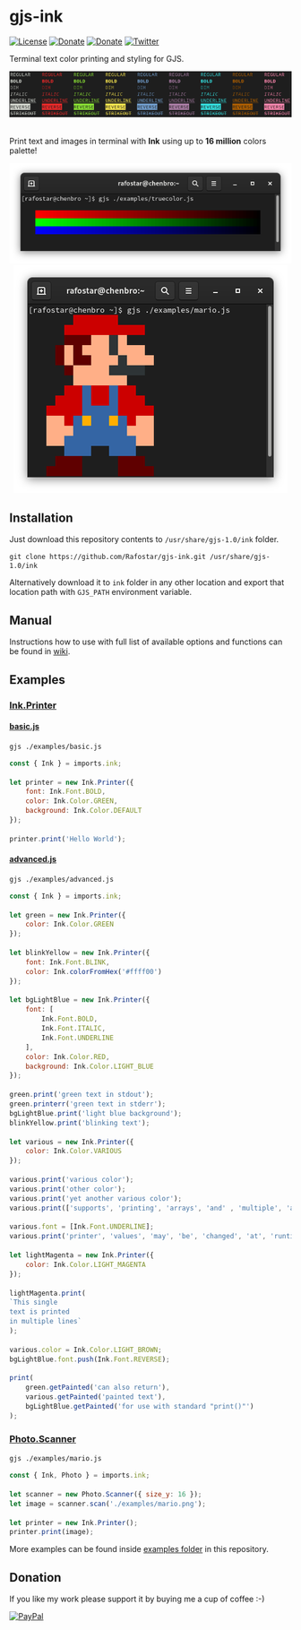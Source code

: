 # gjs-ink
[![License](https://img.shields.io/github/license/Rafostar/gjs-ink.svg)](https://github.com/Rafostar/gjs-ink/blob/master/COPYING)
[![Donate](https://img.shields.io/badge/Donate-PayPal-blue.svg)](https://www.paypal.com/cgi-bin/webscr?cmd=_s-xclick&hosted_button_id=TFVDFD88KQ322)
[![Donate](https://img.shields.io/badge/Donate-PayPal.Me-lightgrey.svg)](https://www.paypal.me/Rafostar)
[![Twitter](https://img.shields.io/twitter/url/https/github.com/Rafostar/gjs-ink.svg?style=social)](https://twitter.com/intent/tweet?text=Wow:&url=https%3A%2F%2Fgithub.com%2FRafostar%2Fgjs-ink)

Terminal text color printing and styling for GJS.

<p align="center">
<img src="https://raw.githubusercontent.com/Rafostar/gjs-ink/media/images/promo.png">
</p>

<br>Print text and images in terminal with <b>Ink</b> using up to <b>16 million</b> colors palette!

<p align="center">
<img src="https://raw.githubusercontent.com/Rafostar/gjs-ink/media/images/truecolor.png">
<img src="https://raw.githubusercontent.com/Rafostar/gjs-ink/media/images/mario.png">
</p>

## Installation
Just download this repository contents to `/usr/share/gjs-1.0/ink` folder.
```
git clone https://github.com/Rafostar/gjs-ink.git /usr/share/gjs-1.0/ink
```
Alternatively download it to `ink` folder in any other location and export that location path with `GJS_PATH` environment variable.

## Manual
Instructions how to use with full list of available options and functions can be found in [wiki](https://github.com/Rafostar/gjs-ink/wiki).

## Examples
### [Ink.Printer](https://github.com/Rafostar/gjs-ink/wiki/Ink-Classes#inkprinter)
#### [basic.js](https://raw.githubusercontent.com/Rafostar/gjs-ink/master/examples/basic.js)
```shell
gjs ./examples/basic.js
```
```javascript
const { Ink } = imports.ink;

let printer = new Ink.Printer({
    font: Ink.Font.BOLD,
    color: Ink.Color.GREEN,
    background: Ink.Color.DEFAULT
});

printer.print('Hello World');
```
#### [advanced.js](https://raw.githubusercontent.com/Rafostar/gjs-ink/master/examples/advanced.js)
```shell
gjs ./examples/advanced.js
```
```javascript
const { Ink } = imports.ink;

let green = new Ink.Printer({
    color: Ink.Color.GREEN
});

let blinkYellow = new Ink.Printer({
    font: Ink.Font.BLINK,
    color: Ink.colorFromHex('#ffff00')
});

let bgLightBlue = new Ink.Printer({
    font: [
        Ink.Font.BOLD,
        Ink.Font.ITALIC,
        Ink.Font.UNDERLINE
    ],
    color: Ink.Color.RED,
    background: Ink.Color.LIGHT_BLUE
});

green.print('green text in stdout');
green.printerr('green text in stderr');
bgLightBlue.print('light blue background');
blinkYellow.print('blinking text');

let various = new Ink.Printer({
    color: Ink.Color.VARIOUS
});

various.print('various color');
various.print('other color');
various.print('yet another various color');
various.print(['supports', 'printing', 'arrays', 'and' , 'multiple', 'arguments', '!']);

various.font = [Ink.Font.UNDERLINE];
various.print('printer', 'values', 'may', 'be', 'changed', 'at', 'runtime');

let lightMagenta = new Ink.Printer({
    color: Ink.Color.LIGHT_MAGENTA
});

lightMagenta.print(
`This single
text is printed
in multiple lines`
);

various.color = Ink.Color.LIGHT_BROWN;
bgLightBlue.font.push(Ink.Font.REVERSE);

print(
    green.getPainted('can also return'),
    various.getPainted('painted text'),
    bgLightBlue.getPainted('for use with standard "print()"')
);
```
### [Photo.Scanner](https://github.com/Rafostar/gjs-ink/wiki/Photo-Classes#photoscanner)
```shell
gjs ./examples/mario.js
```
```javascript
const { Ink, Photo } = imports.ink;

let scanner = new Photo.Scanner({ size_y: 16 });
let image = scanner.scan('./examples/mario.png');

let printer = new Ink.Printer();
printer.print(image);
```

More examples can be found inside [examples folder](https://github.com/Rafostar/gjs-ink/tree/master/examples) in this repository.

## Donation
If you like my work please support it by buying me a cup of coffee :-)

[![PayPal](https://github.com/Rafostar/gnome-shell-extension-cast-to-tv/wiki/images/paypal.gif)](https://www.paypal.com/cgi-bin/webscr?cmd=_s-xclick&hosted_button_id=TFVDFD88KQ322)
